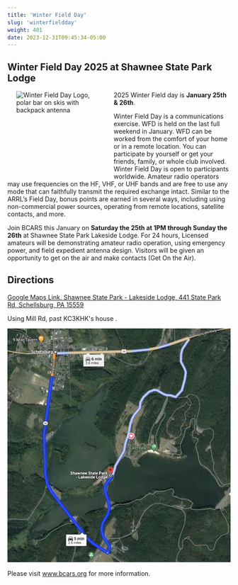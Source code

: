 ```yaml
---
title: 'Winter Field Day'
slug: 'winterfieldday'
weight: 401
date: 2023-12-31T09:45:34-05:00
---
```


## Winter Field Day 2025 at Shawnee State Park Lodge

 <img src="/fieldday/wfda_logo.png" alt="Winter Field Day Logo, polar bar on skis with backpack antenna" width="200" height="200" style="float:left;margin:0px 20px">

2025 Winter Field day is **January 25th & 26th**. 

Winter Field Day is a communications exercise. WFD is held on the last full weekend in January. WFD can be worked from the comfort of your home or in a remote location. You can participate by yourself or get your friends, family, or whole club involved. Winter Field Day is open to participants worldwide. Amateur radio operators may use frequencies on the HF, VHF, or UHF bands and are free to use any mode that can faithfully transmit the required exchange intact. Similar to the ARRL’s Field Day, bonus points are earned in several ways, including using non-commercial power sources, operating from remote locations, satellite contacts, and more.


Join BCARS this January on **Saturday the 25th at 1PM through Sunday the 26th** at Shawnee State Park Lakeside Lodge. For 24 hours, Licensed amateurs will be demonstrating amateur radio operation, using emergency power, and field expedient antenna design. Visitors will be given an opportunity to get on the air and make contacts (Get On the Air).

## Directions

[Google Maps Link. Shawnee State Park - Lakeside Lodge, 441 State Park Rd, Schellsburg, PA 15559](https://maps.app.goo.gl/ehjfCPmE55P7oV6p7)


Using Mill Rd, past KC3KHK's house .

![Satellite view of route to lodge](files/wfd-lodge-route.png)
 

Please visit www.bcars.org for more information.
